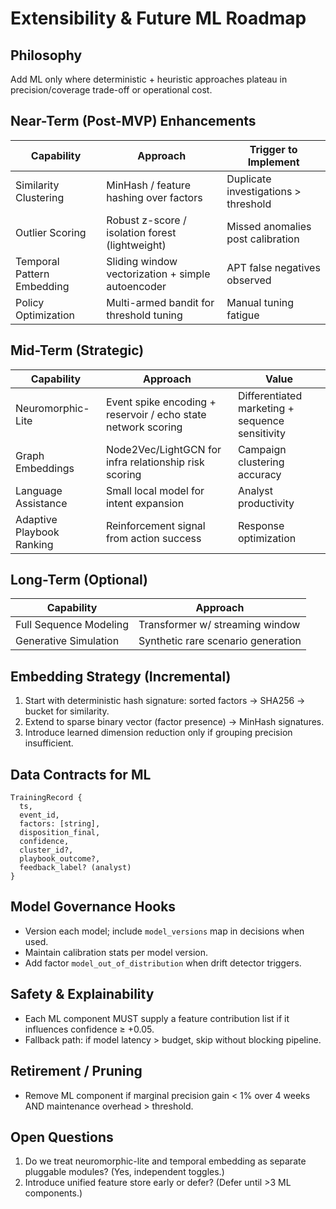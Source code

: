 # Extensibility & Future ML Roadmap

## Philosophy
Add ML only where deterministic + heuristic approaches plateau in precision/coverage trade-off or operational cost.

## Near-Term (Post-MVP) Enhancements
| Capability | Approach | Trigger to Implement |
|------------|----------|----------------------|
| Similarity Clustering | MinHash / feature hashing over factors | Duplicate investigations > threshold |
| Outlier Scoring | Robust z-score / isolation forest (lightweight) | Missed anomalies post calibration |
| Temporal Pattern Embedding | Sliding window vectorization + simple autoencoder | APT false negatives observed |
| Policy Optimization | Multi-armed bandit for threshold tuning | Manual tuning fatigue |

## Mid-Term (Strategic)
| Capability | Approach | Value |
|-----------|---------|-------|
| Neuromorphic-Lite | Event spike encoding + reservoir / echo state network scoring | Differentiated marketing + sequence sensitivity |
| Graph Embeddings | Node2Vec/LightGCN for infra relationship risk scoring | Campaign clustering accuracy |
| Language Assistance | Small local model for intent expansion | Analyst productivity |
| Adaptive Playbook Ranking | Reinforcement signal from action success | Response optimization |

## Long-Term (Optional)
| Capability | Approach |
|-----------|---------|
| Full Sequence Modeling | Transformer w/ streaming window | Rich multi-entity temporal correlation |
| Generative Simulation | Synthetic rare scenario generation | Stress testing & calibration |

## Embedding Strategy (Incremental)
1. Start with deterministic hash signature: sorted factors → SHA256 → bucket for similarity.
2. Extend to sparse binary vector (factor presence) → MinHash signatures.
3. Introduce learned dimension reduction only if grouping precision insufficient.

## Data Contracts for ML
```
TrainingRecord {
  ts,
  event_id,
  factors: [string],
  disposition_final,
  confidence,
  cluster_id?,
  playbook_outcome?,
  feedback_label? (analyst)
}
```

## Model Governance Hooks
- Version each model; include `model_versions` map in decisions when used.
- Maintain calibration stats per model version.
- Add factor `model_out_of_distribution` when drift detector triggers.

## Safety & Explainability
- Each ML component MUST supply a feature contribution list if it influences confidence ≥ +0.05.
- Fallback path: if model latency > budget, skip without blocking pipeline.

## Retirement / Pruning
- Remove ML component if marginal precision gain < 1% over 4 weeks AND maintenance overhead > threshold.

## Open Questions
1. Do we treat neuromorphic-lite and temporal embedding as separate pluggable modules? (Yes, independent toggles.)
2. Introduce unified feature store early or defer? (Defer until >3 ML components.)
